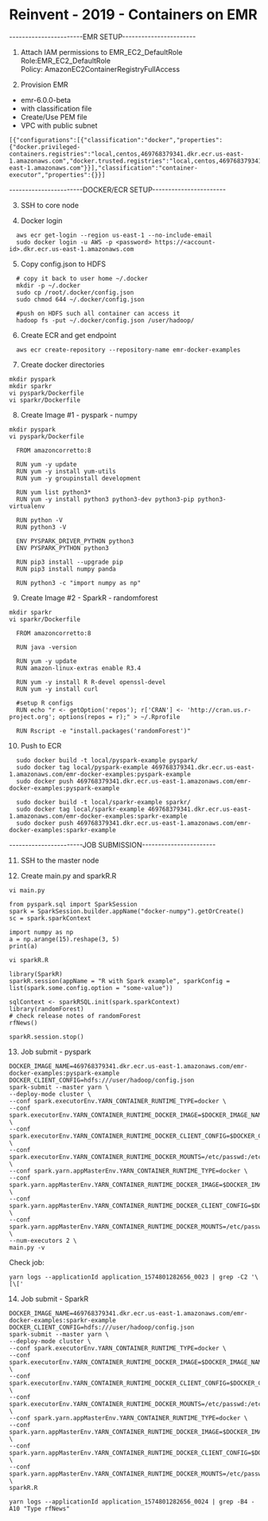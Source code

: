 # Reinvent - 2019 - Containers on EMR

-----------------------EMR SETUP-----------------------

1) Attach IAM permissions to EMR_EC2_DefaultRole  
Role:EMR_EC2_DefaultRole  
Policy: AmazonEC2ContainerRegistryFullAccess

2) Provision EMR
- emr-6.0.0-beta
- with classification file
- Create/Use PEM file
- VPC with public subnet

```
[{"configurations":[{"classification":"docker","properties":{"docker.privileged-containers.registries":"local,centos,469768379341.dkr.ecr.us-east-1.amazonaws.com","docker.trusted.registries":"local,centos,469768379341.dkr.ecr.us-east-1.amazonaws.com"}}],"classification":"container-executor","properties":{}}]
```

-----------------------DOCKER/ECR SETUP-----------------------

3) SSH to core node
	
4) Docker login
  ```
	aws ecr get-login --region us-east-1 --no-include-email
	sudo docker login -u AWS -p <password> https://<account-id>.dkr.ecr.us-east-1.amazonaws.com
  ```

5) Copy config.json to HDFS
  ```
	# copy it back to user home ~/.docker
	mkdir -p ~/.docker
	sudo cp /root/.docker/config.json 
	sudo chmod 644 ~/.docker/config.json

	#push on HDFS such all container can access it
	hadoop fs -put ~/.docker/config.json /user/hadoop/
  ```
6) Create ECR and get endpoint 
  
  ```
	aws ecr create-repository --repository-name emr-docker-examples
  ```

7) Create docker directories
  ```
  mkdir pyspark
  mkdir sparkr
  vi pyspark/Dockerfile
  vi sparkr/Dockerfile
  ```

8) Create Image #1 - pyspark - numpy

  ```
  mkdir pyspark
  vi pyspark/Dockerfile
  ```

  ```
	FROM amazoncorretto:8

	RUN yum -y update
	RUN yum -y install yum-utils
	RUN yum -y groupinstall development

	RUN yum list python3*
	RUN yum -y install python3 python3-dev python3-pip python3-virtualenv

	RUN python -V
	RUN python3 -V

	ENV PYSPARK_DRIVER_PYTHON python3
	ENV PYSPARK_PYTHON python3

	RUN pip3 install --upgrade pip
	RUN pip3 install numpy panda

	RUN python3 -c "import numpy as np"
  ```

9) Create Image #2 - SparkR - randomforest

  ```
  mkdir sparkr
  vi sparkr/Dockerfile
  ```
  
  ```
	FROM amazoncorretto:8

	RUN java -version

	RUN yum -y update
	RUN amazon-linux-extras enable R3.4

	RUN yum -y install R R-devel openssl-devel
	RUN yum -y install curl

	#setup R configs
	RUN echo "r <- getOption('repos'); r['CRAN'] <- 'http://cran.us.r-project.org'; options(repos = r);" > ~/.Rprofile

	RUN Rscript -e "install.packages('randomForest')"
  ```

10) Push to ECR

  ```
	sudo docker build -t local/pyspark-example pyspark/
	sudo docker tag local/pyspark-example 469768379341.dkr.ecr.us-east-1.amazonaws.com/emr-docker-examples:pyspark-example
	sudo docker push 469768379341.dkr.ecr.us-east-1.amazonaws.com/emr-docker-examples:pyspark-example

	sudo docker build -t local/sparkr-example sparkr/
	sudo docker tag local/sparkr-example 469768379341.dkr.ecr.us-east-1.amazonaws.com/emr-docker-examples:sparkr-example
	sudo docker push 469768379341.dkr.ecr.us-east-1.amazonaws.com/emr-docker-examples:sparkr-example
  ```

-----------------------JOB SUBMISSION-----------------------

11) SSH to the master node

12) Create main.py and sparkR.R

```
vi main.py
```

```
from pyspark.sql import SparkSession
spark = SparkSession.builder.appName("docker-numpy").getOrCreate()
sc = spark.sparkContext

import numpy as np
a = np.arange(15).reshape(3, 5)
print(a)
```

```
vi sparkR.R
```

```
library(SparkR)
sparkR.session(appName = "R with Spark example", sparkConfig = list(spark.some.config.option = "some-value"))

sqlContext <- sparkRSQL.init(spark.sparkContext)
library(randomForest)
# check release notes of randomForest
rfNews()

sparkR.session.stop()
```


13) Job submit - pyspark

```
DOCKER_IMAGE_NAME=469768379341.dkr.ecr.us-east-1.amazonaws.com/emr-docker-examples:pyspark-example
DOCKER_CLIENT_CONFIG=hdfs:///user/hadoop/config.json
spark-submit --master yarn \
--deploy-mode cluster \
--conf spark.executorEnv.YARN_CONTAINER_RUNTIME_TYPE=docker \
--conf spark.executorEnv.YARN_CONTAINER_RUNTIME_DOCKER_IMAGE=$DOCKER_IMAGE_NAME \
--conf spark.executorEnv.YARN_CONTAINER_RUNTIME_DOCKER_CLIENT_CONFIG=$DOCKER_CLIENT_CONFIG \
--conf spark.executorEnv.YARN_CONTAINER_RUNTIME_DOCKER_MOUNTS=/etc/passwd:/etc/passwd:ro \
--conf spark.yarn.appMasterEnv.YARN_CONTAINER_RUNTIME_TYPE=docker \
--conf spark.yarn.appMasterEnv.YARN_CONTAINER_RUNTIME_DOCKER_IMAGE=$DOCKER_IMAGE_NAME \
--conf spark.yarn.appMasterEnv.YARN_CONTAINER_RUNTIME_DOCKER_CLIENT_CONFIG=$DOCKER_CLIENT_CONFIG \
--conf spark.yarn.appMasterEnv.YARN_CONTAINER_RUNTIME_DOCKER_MOUNTS=/etc/passwd:/etc/passwd:ro \
--num-executors 2 \
main.py -v
```

Check job:
```
yarn logs --applicationId application_1574801282656_0023 | grep -C2 '\[\['
```

14) Job submit - SparkR

```
DOCKER_IMAGE_NAME=469768379341.dkr.ecr.us-east-1.amazonaws.com/emr-docker-examples:sparkr-example
DOCKER_CLIENT_CONFIG=hdfs:///user/hadoop/config.json
spark-submit --master yarn \
--deploy-mode cluster \
--conf spark.executorEnv.YARN_CONTAINER_RUNTIME_TYPE=docker \
--conf spark.executorEnv.YARN_CONTAINER_RUNTIME_DOCKER_IMAGE=$DOCKER_IMAGE_NAME \
--conf spark.executorEnv.YARN_CONTAINER_RUNTIME_DOCKER_CLIENT_CONFIG=$DOCKER_CLIENT_CONFIG \
--conf spark.executorEnv.YARN_CONTAINER_RUNTIME_DOCKER_MOUNTS=/etc/passwd:/etc/passwd:ro \
--conf spark.yarn.appMasterEnv.YARN_CONTAINER_RUNTIME_TYPE=docker \
--conf spark.yarn.appMasterEnv.YARN_CONTAINER_RUNTIME_DOCKER_IMAGE=$DOCKER_IMAGE_NAME \
--conf spark.yarn.appMasterEnv.YARN_CONTAINER_RUNTIME_DOCKER_CLIENT_CONFIG=$DOCKER_CLIENT_CONFIG \
--conf spark.yarn.appMasterEnv.YARN_CONTAINER_RUNTIME_DOCKER_MOUNTS=/etc/passwd:/etc/passwd:ro \
sparkR.R
```
```
yarn logs --applicationId application_1574801282656_0024 | grep -B4 -A10 "Type rfNews"
```

